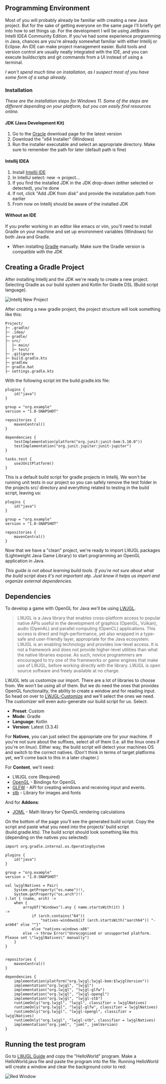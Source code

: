 ## Programming Environment

Most of you will probably already be familiar with creating a new Java project.
But for the sake of getting everyone on the same page I'll briefly get into how to set things up.
For the development I will be using JetBrains Intelli IDEA Community Edition.
If you've had some experience programming in Java, chances are you're already somewhat familiar with either Intellij or Eclipse.
An IDE can make project management easier.
Build tools and version control are usually neatly integrated with the IDE,
and you can execute buildscripts and git commands from a UI instead of using a terminal.

*I won't spend much time on installation, as I suspect most of you have some form of a setup already.*

### Installation

*These are the installation steps for Windows 11.
Some of the steps are different depending on your platform, but you can easily find resources online.*

#### JDK (Java Development Kit)

1. Go to the [Oracle](https://www.oracle.com/java/technologies/downloads/) download page for the latest version
2. Download the "x64 Installer" (Windows)
3. Run the installer executable and select an appropriate directory. Make sure to remember the path for later (default path is fine)

#### Intellij IDEA

1. Install [Intellij IDE](https://www.jetbrains.com/idea/download/?section=windows)
2. In IntelliJ select: new -> project...
3. If you find the installed JDK in the JDK drop-down (either selected or detected), you're done
4. If not, click "Add JDK from disk" and provide the installation path from earlier
5. From now on Intellij should be aware of the installed JDK

#### Without an IDE

If you prefer working in an editor like emacs or vim, you'll need to install Gradle on your machine and set up environment variables (Windows) for both Java and Gradle.

* When installing [Gradle](https://gradle.org/install/) manually. Make sure the Gradle version is compatible with the JDK

## Creating a Gradle Project

After installing Intellij and the JDK we're ready to create a new project.
Selecting Gradle as our build system and Kotlin for Gradle DSL (Build script language).

![Intellij New Project](img/00/new-project.png)

After creating a new gradle project, the project structure will look something like this:

```
Project/
├─ .gradle/
├─ .idea/
├─ gradle/
├─ src/
│  ├─ main/
│  ├─ test/
├─ .gitignore
├─ build.gradle.kts
├─ gradlew
├─ gradle.bat
├─ settings.gradle.kts
```

With the following script int the build.gradle.kts file:

```
plugins {
    id("java")
}

group = "org.example"
version = "1.0-SNAPSHOT"

repositories {
    mavenCentral()
}

dependencies {
    testImplementation(platform("org.junit:junit-bom:5.10.0"))
    testImplementation("org.junit.jupiter:junit-jupiter")
}

tasks.test {
    useJUnitPlatform()
}
```

This is a default build script for gradle projects in Intellij.
We won't be running unit tests in our project so you can safely remove the test folder in
the projects src/ directory and everything related to testing in the build script, leaving us:

```
plugins {
    id("java")
}

group = "org.example"
version = "1.0-SNAPSHOT"

repositories {
    mavenCentral()
}
```
Now that we have a "clean" project, we're ready to import LWJGL packages (Lightweight Java Game Library) to start
programming an OpenGL application in Java.

*This guide is not about learning build tools. If you're not sure about what the build script does it's not
important atp. Just know it helps us import and organize external dependencies.*

## Dependencies

To develop a game with OpenGL for Java we'll be using [LWJGL](https://www.lwjgl.org/).

>LWJGL is a Java library that enables cross-platform access to popular native APIs useful in the development of graphics (OpenGL, Vulkan), audio (OpenAL) and parallel computing (OpenCL) applications. This access is direct and high-performance, yet also wrapped in a type-safe and user-friendly layer, appropriate for the Java ecosystem.
>LWJGL is an enabling technology and provides low-level access. It is not a framework and does not provide higher-level utilities than what the native libraries expose. As such, novice programmers are encouraged to try one of the frameworks or game engines that make use of LWJGL, before working directly with the library.
>LWJGL is open source software and freely available at no charge.

LWJGL lets us customize our import. There are a lot of libraries to choose from. We won't be using all of them.
But we do need the ones that provides OpenGL functionality, the ability to create a window and for reading input.
So head on over to [LWJGL-Customize](https://www.lwjgl.org/customize) and we'll select the ones we need.
The customizer will even auto-generate our build script for us. Select:

* **Preset**: Custom
* **Mode**: Gradle
* **Language**: Kotlin
* **Version**: Latest (3.3.4)

For **Natives**, you can just select the appropriate one for your machine. If you're not
sure about the suffixes, select all of them (I.e. all the linux ones if you're on linux).
Either way, the build script will detect your machines OS and switch to the correct natives.
(Don't think in terms of target platforms yet, we'll come back to this in a later chapter.)

For **Content**, we'll need:

* LWJGL core (Required)
* [OpenGL](https://www.opengl.org/) - Bindings for OpenGL
* [GLFW](https://www.glfw.org/) - API for creating windows and receiving input and events.
* [stb](https://github.com/nothings/stb) - Library for images and fonts

And for **Addons**:

* [JOML](https://github.com/JOML-CI/JOML) - Math library for OpenGL rendering calculations

On the bottom of the page you'll see the generated build script. Copy the script and paste what you
need into the projects' build script (build.gradle.kts). 
The build script should look something like this (depending on the natives you selected):

```
import org.gradle.internal.os.OperatingSystem

plugins {
    id("java")
}

group = "org.example"
version = "1.0-SNAPSHOT"

val lwjglNatives = Pair(
	System.getProperty("os.name")!!,
	System.getProperty("os.arch")!!
).let { (name, arch) ->
	when {
		arrayOf("Windows").any { name.startsWith(it) }                ->
			if (arch.contains("64"))
				"natives-windows${if (arch.startsWith("aarch64")) "-arm64" else ""}"
			else "natives-windows-x86"
		else -> throw Error("Unrecognized or unsupported platform. Please set \"lwjglNatives\" manually")
	}
}


repositories {
	mavenCentral()
}

dependencies {
	implementation(platform("org.lwjgl:lwjgl-bom:$lwjglVersion"))
	implementation("org.lwjgl", "lwjgl")
	implementation("org.lwjgl", "lwjgl-glfw")
	implementation("org.lwjgl", "lwjgl-opengl")
	implementation("org.lwjgl", "lwjgl-stb")
	runtimeOnly("org.lwjgl", "lwjgl", classifier = lwjglNatives)
	runtimeOnly("org.lwjgl", "lwjgl-glfw", classifier = lwjglNatives)
	runtimeOnly("org.lwjgl", "lwjgl-opengl", classifier = lwjglNatives)
	runtimeOnly("org.lwjgl", "lwjgl-stb", classifier = lwjglNatives)
	implementation("org.joml", "joml", jomlVersion)
}
```

## Running the test program
 
Go to [LWJGL Guide](https://www.lwjgl.org/guide) and copy the "HelloWorld" program. 
Make a HelloWorld.java file and paste the program into the file. 
Running HelloWorld will create a window and clear the background color to red:

![Red Window](img/00/red-window.png)





